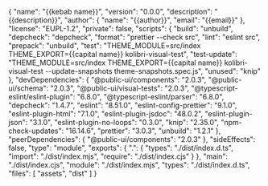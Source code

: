 {
	"name": "{{kebab name}}",
	"version": "0.0.0",
	"description": "{{description}}",
	"author": {
		"name": "{{author}}",
		"email": "{{email}}"
	},
	"license": "EUPL-1.2",
	"private": false,
	"scripts": {
		"build": "unbuild",
		"depcheck": "depcheck",
		"format": "prettier --check src",
		"lint": "eslint src",
		"prepack": "unbuild",
		"test": "THEME_MODULE=src/index THEME_EXPORT={{capital name}} kolibri-visual-test",
		"test-update": "THEME_MODULE=src/index THEME_EXPORT={{capital name}} kolibri-visual-test --update-snapshots theme-snapshots.spec.js",
		"unused": "knip"
	},
	"devDependencies": {
		"@public-ui/components": "2.0.3",
		"@public-ui/schema": "2.0.3",
		"@public-ui/visual-tests": "2.0.3",
		"@typescript-eslint/eslint-plugin": "6.8.0",
		"@typescript-eslint/parser": "6.8.0",
		"depcheck": "1.4.7",
		"eslint": "8.51.0",
		"eslint-config-prettier": "9.1.0",
		"eslint-plugin-html": "7.1.0",
		"eslint-plugin-jsdoc": "48.0.2",
		"eslint-plugin-json": "3.1.0",
		"eslint-plugin-no-loops": "0.3.0",
		"knip": "2.35.0",
		"npm-check-updates": "16.14.6",
		"prettier": "3.0.3",
		"unbuild": "1.2.1"
	},
	"peerDependencies": {
		"@public-ui/components": "2.0.3"
	},
	"sideEffects": false,
	"type": "module",
	"exports": {
		".": {
			"types": "./dist/index.d.ts",
			"import": "./dist/index.mjs",
			"require": "./dist/index.cjs"
		}
	},
	"main": "./dist/index.cjs",
	"module": "./dist/index.mjs",
	"types": "./dist/index.d.ts",
	"files": [
		"assets",
		"dist"
	]
}
